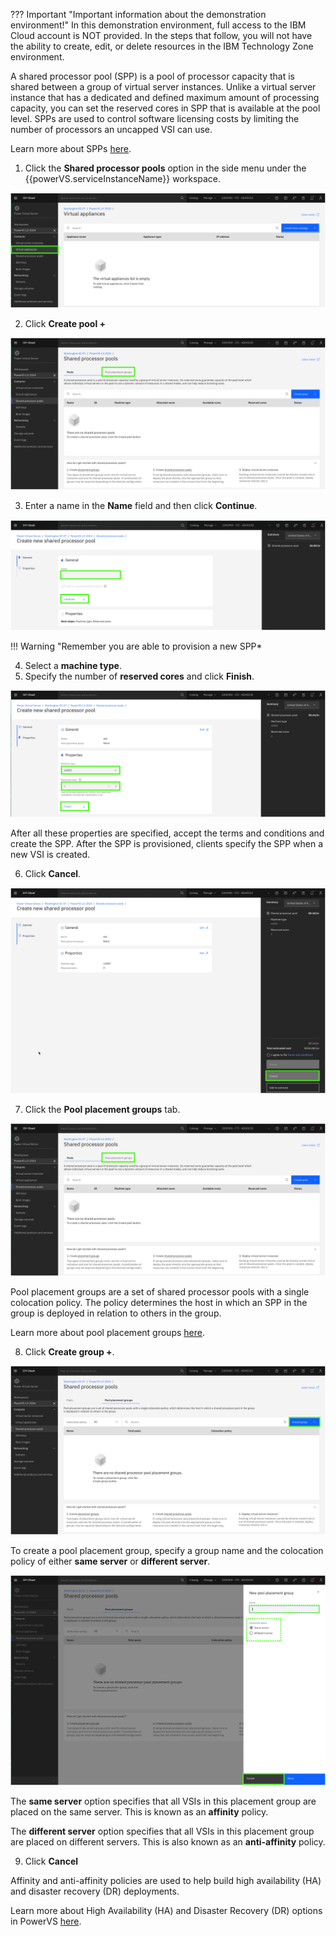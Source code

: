 ??? Important "Important information about the demonstration environment!"
    In this demonstration environment, full access to the IBM Cloud account is NOT provided. In the steps that follow, you will not have the ability to create, edit, or delete resources in the IBM Technology Zone environment.
    
A shared processor pool (SPP) is a pool of processor capacity that is shared between a group of virtual server instances. Unlike a virtual server instance that has a dedicated and defined maximum amount of processing capacity, you can set the reserved cores in SPP that is available at the pool level. SPPs are used to control software licensing costs by limiting the number of processors an uncapped VSI can use.

Learn more about SPPs <a href="https://cloud.ibm.com/docs/power-iaas?topic=power-iaas-manage-SPP" target="_blank">here</a>.

1. Click the **Shared processor pools** option in the side menu under the {{powerVS.serviceInstanceName}} workspace.

![](_attachments/SPPMenu.png)


2. Click **Create pool +**

![](_attachments/SPPtable.png)

3. Enter a name in the **Name** field and then click **Continue**.

![](_attachments/SPPProvision1.png)

!!! Warning "Remember you are able to provision a new SPP*

4. Select a **machine type**.
5. Specify the number of **reserved cores** and click **Finish**.

![](_attachments/SPPProvision2.png)

After all these properties are specified, accept the terms and conditions and create the SPP. After the SPP is provisioned, clients specify the SPP when a new VSI is created.

6. Click **Cancel**.

![](_attachments/SPPProvision3.png)

7. Click the **Pool placement groups** tab.

![](_attachments/SPPtablePPGtab.png)

Pool placement groups are a set of shared processor pools with a single colocation policy. The policy determines the host in which an SPP in the group is deployed in relation to others in the group.

Learn more about pool placement groups <a href="https://cloud.ibm.com/docs/power-iaas?topic=power-iaas-manage-SPP#configure-SPP-PG" target="_blank">here</a>.

8. Click **Create group +**.

![](_attachments/SPP-PPG.png)

To create a pool placement group, specify a group name and the colocation policy of either **same server** or **different server**.

![](_attachments/SPP-PPG-1.png)

The **same server** option specifies that all VSIs in this placement group are placed on the same server. This is known as an **affinity** policy.

The **different server** option specifies that all VSIs in this placement group are placed on different servers. This is also known as an **anti-affinity** policy.

9. Click **Cancel**

Affinity and anti-affinity policies are used to help build high availability (HA) and disaster recovery (DR) deployments.

Learn more about High Availability (HA) and Disaster Recovery (DR) options in PowerVS <a href="https://cloud.ibm.com/docs/power-iaas?topic=power-iaas-ha-dr" target="_blank">here</a>.